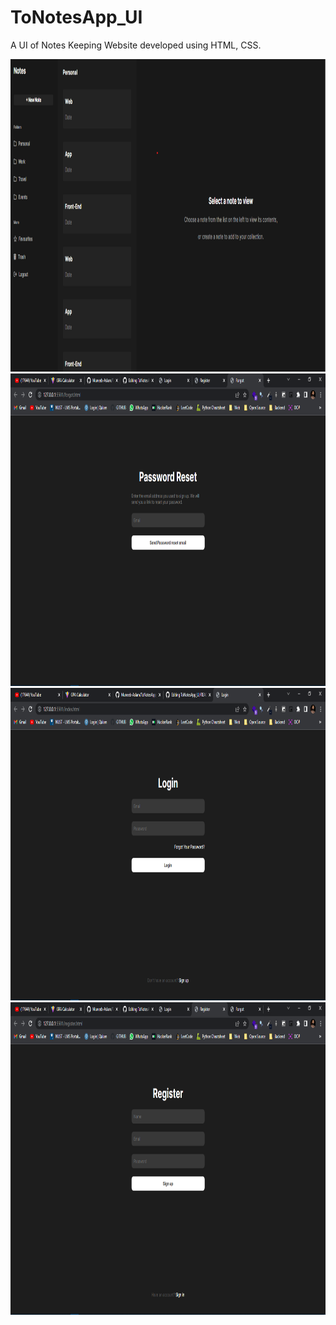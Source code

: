 # ToNotesApp_UI
A UI of Notes Keeping Website developed using HTML, CSS.
<p align="center">
  <img src="./ReadmeImages/dashboard.png"  height="500px" title="Dashboard">
  <img src="./ReadmeImages/forgot.png"  height="500px" title="forgot">
  <img src="./ReadmeImages/login.png"  height="500px" title="login">
  <img src="./ReadmeImages/register.png"  height="500px" title="register">
</p>
